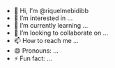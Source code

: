 - 👋 Hi, I’m @riquelmebidibb
- 👀 I’m interested in ...
- 🌱 I’m currently learning ...
- 💞️ I’m looking to collaborate on ...
- 📫 How to reach me ...
- 😄 Pronouns: ...
- ⚡ Fun fact: ...

<!---
riquelmebidibb/riquelmebidibb is a ✨ special ✨ repository because its `README.md` (this file) appears on your GitHub profile.
You can click the Preview link to take a look at your changes.
--->
